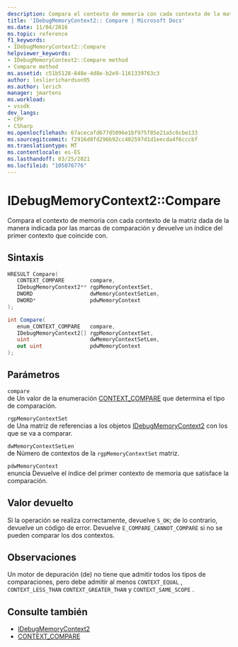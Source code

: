 ```yaml
---
description: Compara el contexto de memoria con cada contexto de la matriz dada de la manera indicada por las marcas de comparación y devuelve un índice del primer contexto que coincide con.
title: 'IDebugMemoryContext2:: Compare | Microsoft Docs'
ms.date: 11/04/2016
ms.topic: reference
f1_keywords:
- IDebugMemoryContext2::Compare
helpviewer_keywords:
- IDebugMemoryContext2::Compare method
- Compare method
ms.assetid: c51b5128-848e-4d8e-b2e9-1161339763c3
author: leslierichardson95
ms.author: lerich
manager: jmartens
ms.workload:
- vssdk
dev_langs:
- CPP
- CSharp
ms.openlocfilehash: 67acecafd677d5096e1bf975f85e21a5c6cbe133
ms.sourcegitcommit: f2916d8fd296b92cc402597d1d1eecda4f6cccbf
ms.translationtype: MT
ms.contentlocale: es-ES
ms.lasthandoff: 03/25/2021
ms.locfileid: "105076776"
---
```

# <a name="idebugmemorycontext2compare"></a>IDebugMemoryContext2::Compare
Compara el contexto de memoria con cada contexto de la matriz dada de la manera indicada por las marcas de comparación y devuelve un índice del primer contexto que coincide con.

## <a name="syntax"></a>Sintaxis

```cpp
HRESULT Compare( 
   CONTEXT_COMPARE        compare,
   IDebugMemoryContext2** rgpMemoryContextSet,
   DWORD                  dwMemoryContextSetLen,
   DWORD*                 pdwMemoryContext
);
```

```csharp
int Compare(
   enum_CONTEXT_COMPARE   compare,
   IDebugMemoryContext2[] rgpMemoryContextSet,
   uint                   dwMemoryContextSetLen,
   out uint               pdwMemoryContext
);
```

## <a name="parameters"></a>Parámetros
`compare`\
de Un valor de la enumeración [CONTEXT_COMPARE](../../../extensibility/debugger/reference/context-compare.md) que determina el tipo de comparación.

`rgpMemoryContextSet`\
de Una matriz de referencias a los objetos [IDebugMemoryContext2](../../../extensibility/debugger/reference/idebugmemorycontext2.md) con los que se va a comparar.

`dwMemoryContextSetLen`\
de Número de contextos de la `rgpMemoryContextSet` matriz.

`pdwMemoryContext`\
enuncia Devuelve el índice del primer contexto de memoria que satisface la comparación.

## <a name="return-value"></a>Valor devuelto
 Si la operación se realiza correctamente, devuelve `S_OK`; de lo contrario, devuelve un código de error. Devuelve `E_COMPARE_CANNOT_COMPARE` si no se pueden comparar los dos contextos.

## <a name="remarks"></a>Observaciones
 Un motor de depuración (de) no tiene que admitir todos los tipos de comparaciones, pero debe admitir al menos `CONTEXT_EQUAL` , `CONTEXT_LESS_THAN` `CONTEXT_GREATER_THAN` y `CONTEXT_SAME_SCOPE` .

## <a name="see-also"></a>Consulte también
- [IDebugMemoryContext2](../../../extensibility/debugger/reference/idebugmemorycontext2.md)
- [CONTEXT_COMPARE](../../../extensibility/debugger/reference/context-compare.md)
